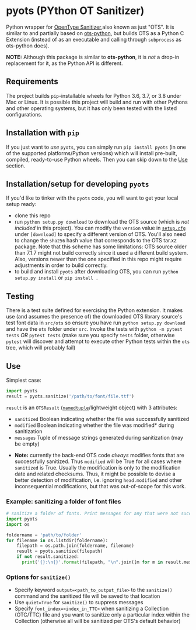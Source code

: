 # pyots (PYthon OT Sanitizer)
Python wrapper for [OpenType Sanitizer](https://github.com/khaledhosny/ots),also known as just "OTS". It is similar to and partially based on [ots-python](https://github.com/googlefonts/ots-python), but builds OTS as a Python C Extension (instead of as an executable and calling through `subprocess` as ots-python does).

**NOTE:** Although this package is similar to **ots-python**, it is _not_ a drop-in replacement for it, as the Python API is different.

## Requirements
The project builds `pip`-installable wheels for Python 3.6, 3.7, or 3.8 under Mac or Linux. It is possible this project will build and run with other Pythons and other operating systems, but it has only been tested with the listed configurations.

## Installation with `pip`
If you just want to _use_ `pyots`, you can simply run `pip install pyots` (in one of the supported platforms/Python versions) which will install pre-built, compiled, ready-to-use Python wheels. Then you can skip down to the [Use](#Use) section.

## Installation/setup for developing `pyots`
If you'd like to tinker with the `pyots` code, you will want to get your local setup ready:
 - clone this repo
 - run `python setup.py download` to download the OTS source (which is _not included_ in this project). You can modify the `version` value in [`setup.cfg`](./setup.cfg) under `[download]` to specify a different version of OTS. You'll also need to change the `sha256` hash value that corresponds to the OTS tar.xz package. Note that this scheme has some limitations: OTS source older than 7.1.7 might not build correctly since it used a different build system. Also, versions newer than the one specified in this repo might require adjustments in order to build correctly.
 - to build and install `pyots` after downloading OTS, you can run `python setup.py install` or `pip install .`

## Testing
There is a test suite defined for exercising the Python extension. It makes use (and assumes the presence of) the downloaded OTS library source's test font data in `src/ots` so ensure you have run `python setup.py download` and have the `ots` folder under `src`. Invoke the tests with `python -m pytest tests` *OR* `pytest tests` (make sure you specify `tests` folder, otherwise `pytest` will discover and attempt to execute other Python tests within the `ots` tree, which will probably fail)

## Use
Simplest case:
```python
import pyots
result = pyots.sanitize('/path/to/font/file.ttf')
```

`result` is an `OTSResult` ([`namedtuple`](https://docs.python.org/3/library/collections.html#collections.namedtuple)/lightweight object) with 3 attributes:
 - `sanitized` Boolean indicating whether the file was successfully sanitized
 - `modified` Boolean indicating whether the file was modified* during sanitization
 - `messages` Tuple of message strings generated during sanitization (may be empty)

* **Note:** currently the back-end OTS code _always_ modifies fonts that are successfully sanitized. Thus `modified` will be True for all cases where `sanitized` is True. Usually the modification is only to the modification date and related checksums. Thus, it might be possible to devise a better detection of modification, i.e. ignoring `head.modified` and other inconsequential modifications, but that was out-of-scope for this work.

### Example: sanitizing a folder of font files
```python
# sanitize a folder of fonts. Print messages for any that were not successfully sanitized.
import pyots
import os

foldername = 'path/to/folder'
for filename in os.listdir(foldername):
    filepath = os.path.join(foldername, filename)
    result = pyots.sanitize(filepath)
    if not result.sanitized:
      print('{}:\n{}'.format(filepath, "\n".join([m for m in result.messages])))
```

### Options for `sanitize()`
 - Specify keyword `output=<path_to_output_file>` to the `sanitize()` command and the sanitized file will be saved to that location
 - Use `quiet=True` for `sanitize()` to suppress messages
 - Specify `font_index=<index_in_TTC>` when sanitizing a Collection (OTC/TTC) file and you want to sanitize only a particular index within the Collection (otherwise all will be sanitized per OTS's default behavior)
